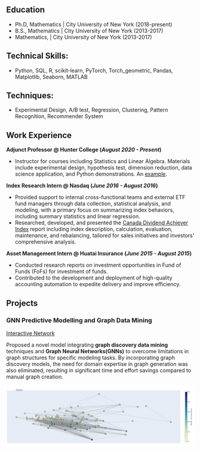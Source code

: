 
## Education
- Ph.D, Mathematics | City University of New York (2018-present)
- B.S., Mathematics | City University of New York (2013-2017)
- Mathematics,  | City University of New York (2013-2017)

## Technical Skills: 
- Python, SQL, R, scikit-learn, PyTorch, Torch_geometric, Pandas, Matplotlib, Seaborn, MATLAB
## Techniques:
- Experimental Design, A/B test, Regression, Clustering, Pattern Recognition, Recommender System

## Work Experience
**Adjunct Professor @ Hunter College (_August 2020 - Present_)**
- Instructor for courses including Statistics and Linear Algebra. Materials include experimental design, hypothesis test, dimension reduction, data science application, and Python demonstrations. An [example](https://github.com/cocoxhuang/STAT213/blob/main/chap10%20Hypothesis%20Testing%20Using%20a%20Single%20Sample.ipynb).

**Index Research Intern @ Nasdaq (_June 2016 - August 2016_)**
- Provided support to internal cross-functional teams and external ETF fund managers through data collection, statistical analysis, and modeling, with a primary focus on summarizing index behaviors, including summary statistics and linear regression.
- Researched, developed, and presented the [Canada Dividend Achiever Index](https://indexes.nasdaqomx.com/Index/Overview/DACATR)  report including index description, calculation, evaluation, maintenance, and rebalancing, tailored for sales initiatives and investors' comprehensive analysis.

**Asset Management Intern @ Huatai Insurance (_June 2015 - August 2015_)**
- Conducted research reports on investment opportunities in Fund of Funds (FoFs) for investment of funds.
- Contributed to the development and deployment of high-quality accounting automation to expedite delivery and improve efficiency.

## Projects
### GNN Predictive Modelling and Graph Data Mining
[Interactive Network](https://cocoxhuang.github.io/Plotly_dem/)

Proposed a novel model integrating **graph discovery data mining** techniques and **Graph Neural Networks(GNNs)** to overcome limitations in graph structures for specific modeling tasks. By incorporating graph discovery models, the need for domain expertise in graph generation was also eliminated, resulting in significant time and effort savings compared to manual graph creation.

![Network discovered from data](/assets/img/glasso_graph.png)
